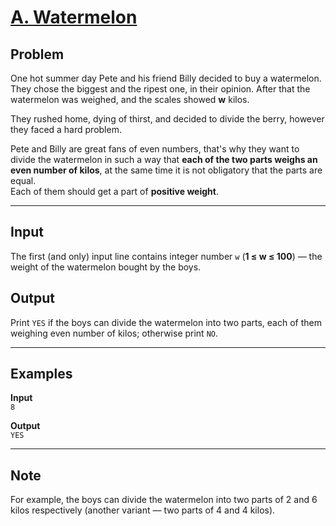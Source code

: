# [A. Watermelon](https://codeforces.com/problemset/problem/4/A)

## Problem
One hot summer day Pete and his friend Billy decided to buy a watermelon.  
They chose the biggest and the ripest one, in their opinion. After that the watermelon was weighed, and the scales showed **w** kilos.  

They rushed home, dying of thirst, and decided to divide the berry, however they faced a hard problem.  

Pete and Billy are great fans of even numbers, that's why they want to divide the watermelon in such a way that **each of the two parts weighs an even number of kilos**, at the same time it is not obligatory that the parts are equal.  
Each of them should get a part of **positive weight**.

---

## Input
The first (and only) input line contains integer number `w` (**1 ≤ w ≤ 100**) — the weight of the watermelon bought by the boys.

## Output
Print `YES` if the boys can divide the watermelon into two parts, each of them weighing even number of kilos; otherwise print `NO`.

---

## Examples

**Input**  
```8```

**Output**  
```YES```

---

## Note
For example, the boys can divide the watermelon into two parts of 2 and 6 kilos respectively (another variant — two parts of 4 and 4 kilos).
